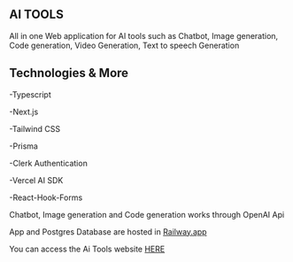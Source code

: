 

## AI TOOLS
All in one Web application for AI tools such as Chatbot, Image generation, Code generation, Video Generation, Text to speech Generation

## Technologies & More
-Typescript

-Next.js

-Tailwind CSS

-Prisma

-Clerk Authentication

-Vercel AI SDK

-React-Hook-Forms


Chatbot, Image generation and Code generation works through OpenAI Api

App and Postgres Database are hosted in [Railway.app](railway.app)

You can access the Ai Tools website [HERE](ai-tools-prod.up.railway.app) 


